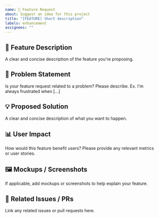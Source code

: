 ```yaml
---
name: 🚀 Feature Request
about: Suggest an idea for this project
title: "[FEATURE] Short description"
labels: enhancement
assignees: ""
---
```


## 🎯 Feature Description

A clear and concise description of the feature you're proposing.

## 🤔 Problem Statement

Is your feature request related to a problem? Please describe.
Ex. I'm always frustrated when [...]

## 💡 Proposed Solution

A clear and concise description of what you want to happen.

## 📊 User Impact

How would this feature benefit users? Please provide any relevant metrics or user stories.

## 🖼️ Mockups / Screenshots

If applicable, add mockups or screenshots to help explain your feature.

## 🔗 Related Issues / PRs

Link any related issues or pull requests here.
